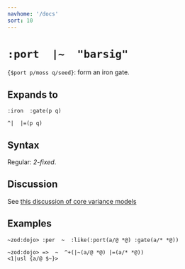 ```yaml
---
navhome: '/docs'
sort: 10
---
```


# `:port  |~  "barsig"`

`{$port p/moss q/seed}`: form an iron gate.

## Expands to

    :iron  :gate(p q)

    ^|  |=(p q)

## Syntax

Regular: *2-fixed*.

## Discussion

See [this discussion of core variance models](../../../advanced)

## Examples

    ~zod:dojo> :per  ~  :like(:port(a/@ *@) :gate(a/* *@))

    ~zod:dojo> =>  ~  ^+(|~(a/@ *@) |=(a/* *@))
    <1|usl {a/@ $~}>
